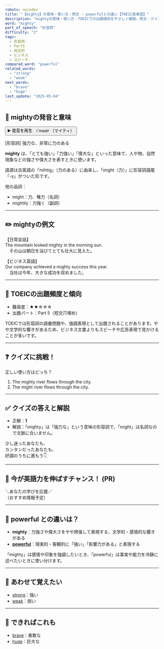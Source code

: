 ```yaml
---
robots: noindex
title: "【mighty】の意味・使い方・例文 ― powerfulとの違い【TOEIC英単語】"
description: "mightyの意味・使い方・TOEICでの出題傾向をやさしく解説。例文・クイズ付きでpowerfulとの違いもわかりやすく学べます。"
word: "mighty"
part_of_speech: "形容詞"
difficulty: "2"
tags:
  - 形容詞
  - Part5
  - 肯定的
  - ビジネス
  - スピーチ
compared_word: "powerful"
related_words:
  - "strong"
  - "weak"
next_words:
  - "brave"
  - "huge"
last_update: "2025-05-04"
---
```


## 🔰 mightyの発音と意味

<button class="play-audio" onclick="playTTS('mighty')">
  <span class="play-audio-main">
    ▶️ 発音を再生　/ˈmaɪti/
  </span>
  <span class="play-audio-sub">
    （マイティ）
  </span>
</button>

[形容詞] 強力な、非常に力のある

**mighty** は、「とても強い」「力強い」「偉大な」といった意味で、人や物、自然現象などの強さや偉大さを表すときに使います。

語源は古英語の「mihtig」（力のある）に由来し、「might（力）」に形容詞語尾「-y」がついた形です。

他の品詞：  
- might：力、権力（名詞）
- mightily：力強く（副詞）

---

## ✏️ mightyの例文

【日常会話】  
The mountain looked mighty in the morning sun.  
　その山は朝日を浴びてとても壮大に見えた。

【ビジネス英語】  
Our company achieved a mighty success this year.  
　当社は今年、大きな成功を収めました。

---

## 🎯 TOEICの出題頻度と傾向

- 難易度：★★☆☆☆
- 出題パート：Part 5（短文穴埋め）

TOEICでは形容詞の語彙問題や、強調表現として出題されることがあります。やや文学的な響きがあるため、ビジネス文書よりもスピーチや広告表現で見かけることが多いです。

---

## ❓ クイズに挑戦！

正しい使い方はどっち？

1. The mighty river flows through the city.  
2. The might river flows through the city.

---

## ✅ クイズの答えと解説

- 正解：**1**
- 解説：「mighty」は「強力な」という意味の形容詞で、「might」は名詞なので文脈に合いません。

少し迷ったあなたも、  
カンタンだったあなたも、  
好調のうちに進もう👇️

---

## 🚀 今が英語力を伸ばすチャンス！ (PR)

<div class="info-center">
＼あなたの学びを応援／<br>  
（おすすめ情報予定）
</div>

---

## 🤔  powerful との違いは？

- **mighty**：力強さや偉大さをやや誇張して表現する、文学的・感情的な響きがある
- **[powerful](/word/powerful/)**：現実的・客観的に「強い」「影響力がある」と表現する

「mighty」は感情や印象を強調したいとき、「powerful」は事実や能力を冷静に述べたいときに使い分けます。

---

## 🧩 あわせて覚えたい

- [strong](/word/strong/)：強い
- [weak](/word/weak/)：弱い

---

## 📖 できればこれも

- [brave](/word/brave/)：勇敢な
- [huge](/word/huge/)：巨大な

<!-- cvid: aid30_bid37 -->
